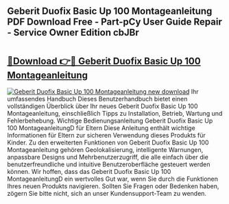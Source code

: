 ## Geberit Duofix Basic Up 100 Montageanleitung PDF Download Free - Part-pCy User Guide Repair - Service Owner Edition cbJBr

# <h2><a href="http://df7zz6.blite.top/?on=Geberit+Duofix+Basic+Up+100+Montageanleitung">🔗Download 👉🔴 Geberit Duofix Basic Up 100 Montageanleitung</a></h2>

[![Geberit Duofix Basic Up 100 Montageanleitung new download](https://i.imgur.com/lujVjoI.png)](http://df7zz6.blite.top/?on=Geberit+Duofix+Basic+Up+100+Montageanleitung)
Ihr umfassendes Handbuch Dieses Benutzerhandbuch bietet einen vollständigen Überblick über Ihr neues Geberit Duofix Basic Up 100 Montageanleitung, einschließlich Tipps zu Installation, Betrieb, Wartung und Fehlerbehebung. Wichtige Bedienungsanleitung Geberit Duofix Basic Up 100 MontageanleitungD für Eltern Diese Anleitung enthält wichtige Informationen für Eltern zur sicheren Verwendung dieses Produkts für Kinder. Zu den erweiterten Funktionen von Geberit Duofix Basic Up 100 Montageanleitung gehören Geolokalisierung, intelligente Warnungen, anpassbare Designs und Mehrbenutzerzugriff, die alle einfach über die benutzerfreundliche und intuitive Benutzeroberfläche gesteuert werden können. Wir hoffen, dass das Geberit Duofix Basic Up 100 MontageanleitungD ein wertvolles Gut war, wenn Sie durch die Funktionen Ihres neuen Produkts navigieren. Sollten Sie Fragen oder Bedenken haben, zögern Sie bitte nicht, sich an unser Kundensupport-Team zu wenden.
